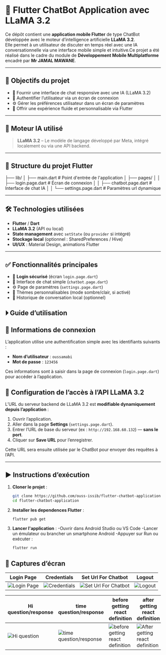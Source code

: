 # 🤖 Flutter ChatBot Application avec LLaMA 3.2

Ce dépôt contient une **application mobile Flutter** de type ChatBot développée avec le moteur d’intelligence artificielle **LLaMA 3.2**.  
Elle permet à un utilisateur de discuter en temps réel avec une IA conversationnelle via une interface mobile simple et intuitive.Ce projet a été réalisé dans le cadre du module de **Développement Mobile Multiplatforme** encadré par **Mr JAMAL MAWANE**.

---

## 🎯 Objectifs du projet

- 💬 Fournir une interface de chat responsive avec une IA (LLaMA 3.2)
- 🔐 Authentifier l’utilisateur via un écran de connexion
- ⚙️ Gérer les préférences utilisateur dans un écran de paramètres
- 🎨 Offrir une expérience fluide et personnalisable via Flutter

---

## 🧠 Moteur IA utilisé

> **LLaMA 3.2** – Le modèle de langage développé par Meta, intégré localement ou via une API backend.

---

## 📂 Structure du projet Flutter
├── lib/
│ ├── main.dart # Point d'entrée de l'application
│ ├── pages/
│ │ ├── login.page.dart # Écran de connexion
│ │ ├── chatbot.page.dart # Interface de chat IA
│ │ └── settings.page.dart # Paramètres url dynamique


---

## 🛠️ Technologies utilisées

- **Flutter** / **Dart**
- **LLaMA 3.2** (API ou local)
- **State management** avec `setState` (ou `provider` si intégré)
- **Stockage local** (optionnel : SharedPreferences / Hive)
- **UI/UX** : Material Design, animations Flutter

---

## ✅ Fonctionnalités principales

- 🔐 **Login sécurisé** (écran `login.page.dart`)
- 💬 Interface de chat simple (`chatbot.page.dart`)
- ⚙️ Page de paramètres (`settings.page.dart`)
- 🌙 Thèmes personnalisables (mode sombre/clair, si activé)
- 📄 Historique de conversation local (optionnel)

## ⏵ Guide d’utilisation

## 🔐 Informations de connexion

L’application utilise une authentification simple avec les identifiants suivants :

- **Nom d’utilisateur** : `oussamabi`
- **Mot de passe** : `123456`

Ces informations sont à saisir dans la page de connexion (`login.page.dart`) pour accéder à l’application.

## 🔧 Configuration de l’accès à l’API LLaMA 3.2

L’URL du serveur backend de LLaMA 3.2 est **modifiable dynamiquement depuis l’application** :

1. Ouvrir l’application.
2. Aller dans la page **Settings** (`settings.page.dart`).
3. Entrer l’URL de base du serveur (ex : `http://192.168.60.132`) — **sans le port**.
4. Cliquer sur **Save URL** pour l’enregistrer.

Cette URL sera ensuite utilisée par le ChatBot pour envoyer des requêtes à l’API.

---

## ▶️ Instructions d’exécution

1. **Cloner le projet** :
   ```bash
   git clone https://github.com/ouss-issib/flutter-chatbot-application.git
   cd flutter-chatbot-application

2. **Installer les dependences Flutter** :
   ```bash
   flutter pub get

3. **Lancer l'application** :
   -Ouvrir dans Android Studio ou VS Code
   -Lancer un émulateur ou brancher un smartphone Android
   -Appuyer sur Run ou exécuter :
   ```bash
   flutter run

## 📸 Captures d’écran

| Login Page | Credentials | Set Url For Chatbot | Logout |
|---|---|---|---|
| ![Login Page](./captures/login.png) | ![Credentials](./captures/credentials.png) | ![Set Url For Chatbot](./captures/settings.png) | ![Logout](./captures/logout.png) |

| Hi question/response | time question/response | before getting react definition | after getting react definition |
|---|---|---|---|
| ![Hi question](./captures/hi.png) | ![time question/response](./captures/time.png) | ![before getting react definition](./captures/beforereact.png) | ![After getting react definition](./captures/afterreact.png) |

